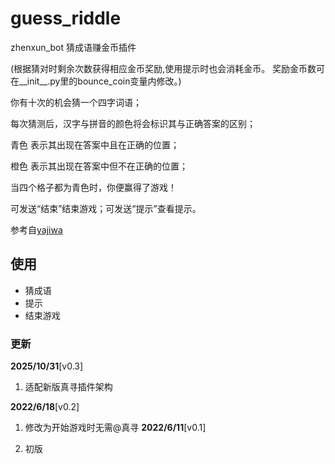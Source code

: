 # guess_riddle
zhenxun_bot 猜成语赚金币插件

(根据猜对时剩余次数获得相应金币奖励,使用提示时也会消耗金币。
奖励金币数可在__init__.py里的bounce_coin变量内修改。)

你有十次的机会猜一个四字词语；

每次猜测后，汉字与拼音的颜色将会标识其与正确答案的区别；

青色 表示其出现在答案中且在正确的位置；

橙色 表示其出现在答案中但不在正确的位置；

当四个格子都为青色时，你便赢得了游戏！

可发送“结束”结束游戏；可发送“提示”查看提示。

参考自[yajiwa](https://github.com/yajiwa/zhenxun_plugin_handle)
## 使用
- 猜成语
- 提示
- 结束游戏
### 更新

**2025/10/31**[v0.3]

1. 适配新版真寻插件架构

**2022/6/18**[v0.2]

1. 修改为开始游戏时无需@真寻
**2022/6/11**[v0.1]

1. 初版
